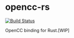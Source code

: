 # opencc-rs

[![Build Status](https://travis-ci.org/messense/opencc-rs.svg)](https://travis-ci.org/messense/opencc-rs)

OpenCC binding for Rust.[WIP]
